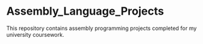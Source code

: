 # Assembly_Language_Projects
This repository contains assembly programming projects completed for my university coursework.
